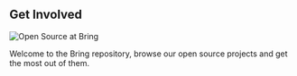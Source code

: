 ## Get Involved

![Open Source at Bring](https://github.com/bring-ltda/.github/blob/main/profile/02.png) 

Welcome to the Bring repository, browse our open source projects and get the most out of them.
